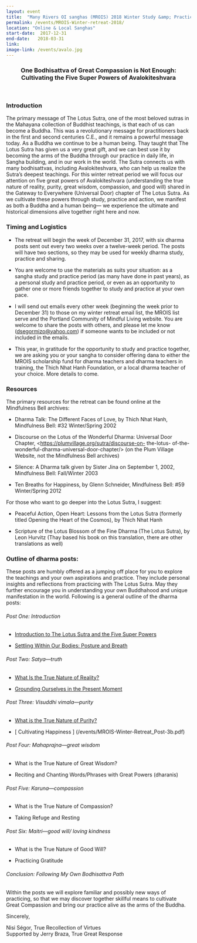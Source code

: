 ```yaml
---
layout: event
title:  "Many Rivers OI sanghas (MROIS) 2018 Winter Study &amp; Practice Retreat"
permalink: /events/MROIS-Winter-retreat-2018/
location: "Online & Local Sanghas"
start-date:  2017-12-31
end-date:   2018-03-31
link:
image-link: /events/avalo.jpg
---
```



<div align="center">

<h3>One Bodhisattva of Great Compassion is Not Enough:<br>
Cultivating the Five Super Powers of Avalokiteshvara</h3><br>

</div>

### Introduction

The primary message of The Lotus Sutra, one of the most beloved sutras in the Mahayana collection of Buddhist teachings, is that each of us can become a Buddha. This was a revolutionary message for practitioners back in the first and second centuries C.E., and it remains a powerful message today. As a Buddha we continue to be a human being. Thay taught that The Lotus Sutra has given us a very great gift, and we can best use it by becoming the arms of the Buddha through our practice in daily life, in Sangha building, and in our work in the world. The Sutra connects us with many bodhisattvas, including Avalokiteshvara, who can help us realize the Sutra’s deepest teachings. For this winter retreat period we will focus our attention on five great powers of Avalokiteshvara (understanding the true nature of reality, purity, great wisdom, compassion, and good will) shared in the Gateway to Everywhere (Universal Door) chapter of The Lotus Sutra. As we cultivate these powers through study, practice and action, we manifest as both a Buddha and a human being— we experience the ultimate and historical dimensions alive together right here and now.


### Timing and Logistics


* The retreat will begin the week of December 31, 2017, with six dharma posts sent out every two weeks over a twelve-week period. The posts will have two sections, so they may be used for weekly dharma study, practice and sharing.

* You are welcome to use the materials as suits your situation: as a sangha study and practice period (as many have done in past years), as a personal study and practice period, or even as
an opportunity to gather one or more friends together to study and practice at your own pace.

* I will send out emails every other week (beginning the week prior to December 31) to those on my winter retreat email list, the MROIS list serve and the Portland Community of Mindful Living website. You are welcome to share the posts with others, and please let me know (<dsegormizo@yahoo.com>) if someone wants to be included or not included in the emails.

* This year, in gratitude for the opportunity to study and practice together, we are asking you or your sangha to consider offering dana to either the MROIS scholarship fund for dharma
teachers and dharma teachers in training, the Thich Nhat Hanh Foundation, or a local dharma teacher of your choice. More details to come.



### Resources

The primary resources for the retreat can be found online at the Mindfulness Bell archives:

* Dharma Talk: The Different Faces of Love, by Thich Nhat Hanh, Mindfulness Bell: #32 Winter/Spring 2002

* Discourse on the Lotus of the Wonderful Dharma: Universal Door Chapter, <https://plumvillage.org/sutra/discourse-on- the-lotus- of-the- wonderful-dharma-universal-door-chapter/> (on the Plum Village Website, not the Mindfulness Bell archives)

* Silence: A Dharma talk given by Sister Jina on September 1, 2002, Mindfulness Bell: Fall/Winter 2003

* Ten Breaths for Happiness, by Glenn Schneider, Mindfulness Bell: #59 Winter/Spring 2012

For those who want to go deeper into the Lotus Sutra, I suggest:

* Peaceful Action, Open Heart: Lessons from the Lotus Sutra (formerly titled Opening the Heart of the Cosmos), by Thich Nhat Hanh

* Scripture of the Lotus Blossom of the Fine Dharma (The Lotus Sutra), by Leon Hurvitz (Thay based his book on this translation, there are other translations as well)


### Outline of dharma posts:

These posts are humbly offered as a jumping off place for you to explore the teachings and your own aspirations and practice. They include personal insights and reflections from practicing with The Lotus Sutra. May they further encourage you in understanding your own Buddhahood and unique manifestation in the world. Following is a general outline of the dharma posts:

###### Post One: Introduction

* [ Introduction to The Lotus Sutra and the Five Super Powers ](/events/MROIS-Winter-Retreat_Post-1a.pdf)

* [ Settling Within Our Bodies: Posture and Breath ](/events/MROIS-Winter-Retreat_Post-1b.pdf)

###### Post Two: Satya—truth

* [ What Is the True Nature of Reality? ](/events/MROIS-Winter-Retreat_Post-2a.pdf)

* [ Grounding Ourselves in the Present Moment ](/events/MROIS-Winter-Retreat_Post-2b.pdf)

###### Post Three: Visuddhi vimala—purity

* [ What is the True Nature of Purity? ](/events/MROIS-Winter-Retreat_Post-3a.pdf)

* [ Cultivating Happiness ] (/events/MROIS-Winter-Retreat_Post-3b.pdf)

###### Post Four: Mahaprajna—great wisdom

* What is the True Nature of Great Wisdom?

* Reciting and Chanting Words/Phrases with Great Powers (dharanis)

###### Post Five: Karuna—compassion

* What is the True Nature of Compassion?

* Taking Refuge and Resting

###### Post Six: Maitri—good will/ loving kindness

* What is the True Nature of Good Will?

* Practicing Gratitude

###### Conclusion: Following My Own Bodhisattva Path

Within the posts we will explore familiar and possibly new ways of practicing, so that we may
discover together skillful means to cultivate Great Compassion and bring our practice alive as the
arms of the Buddha.

Sincerely,

Nisi Ségor, True Recollection of Virtues<br>
Supported by Jerry Braza, True Great Response
